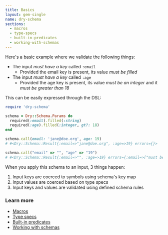 ```yaml
---
title: Basics
layout: gem-single
name: dry-schema
sections:
  - macros
  - type-specs
  - built-in-predicates
  - working-with-schemas
---
```


Here's a basic example where we validate the following things:

- The input _must have a key_ called `:email`
  - Provided the email key is present, its value _must be filled_
- The input _must have a key_ called `:age`
  - Provided the age key is present, its value _must be an integer_ and it _must be greater than 18_

This can be easily expressed through the DSL:

```ruby
require 'dry-schema'

schema = Dry::Schema.Params do
  required(:email).filled(:string)
  required(:age).filled(:integer, gt?: 18)
end

schema.call(email: 'jane@doe.org', age: 19)
# #<Dry::Schema::Result{:email=>"jane@doe.org", :age=>19} errors={}>

schema.call("email" => "", "age" => "19")
# #<Dry::Schema::Result{:email=>"", :age=>19} errors={:email=>["must be filled"]}>
```

When you apply this schema to an input, 3 things happen:

1. Input keys are coerced to symbols using schema's key map
2. Input values are coerced based on type specs
3. Input keys and values are validated using defined schema rules

### Learn more

- [Macros](/gems/dry-schema/basics/macros)
- [Type specs](/gems/dry-schema/basics/type-specs)
- [Built-in predicates](/gems/dry-schema/basics/built-in-predicates)
- [Working with schemas](/gems/dry-schema/basics/working-with-schemas)
